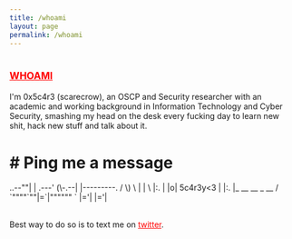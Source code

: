 ```yaml
---
title: /whoami
layout: page
permalink: /whoami
---
```

# <span style="color:red;font-size:17px;"><ins><b>WHOAMI</b></ins></span>

I'm 0x5c4r3 (scarecrow), an OSCP and Security researcher with an academic and working background in Information Technology and Cyber Security, smashing my head on the desk every fucking day to learn new shit, hack new stuff and talk about it.<br/>

<h1><b># Ping me a message</b></h1>
<p>
       ..--""|
       | .---'
 (\-.--| |---------.
/ \) \ | |          \
|:.  | |o| 5c4r3y<3  |
|:.  |_ __  __ _  __ /
`""""`""|=`|""""""  `
        |='|
        |='|
</p>
<br/>
<p style="display:inline;"><div>Best way to do so is to text me on <a style="color:red;display:inline;" href="https://twitter.com/iamscarecrow1">twitter</a>.</div></p>
